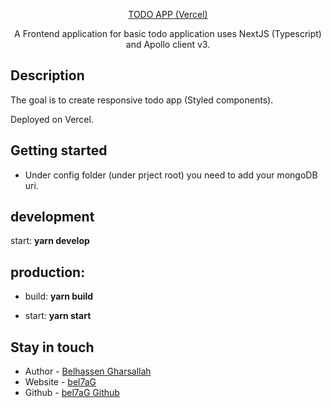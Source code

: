 <p align="center">
  <a href="https://todo-app-frontend.vercel.app/" target="blank">TODO APP (Vercel)</a>
</p>

<p align="center">A Frontend application for basic todo application uses NextJS (Typescript) and Apollo client v3.</p>
   
## Description

<p>The goal is to create responsive todo app (Styled components).</p>

<p>Deployed on Vercel.</p>

## Getting started

- Under config folder (under prject root) you need to add your mongoDB uri.

## development

start: **yarn develop**

## production:

- build: **yarn build**

- start: **yarn start**

## Stay in touch

- Author - [Belhassen Gharsallah](https://www.linkedin.com/in/bel7ag/)
- Website - [bel7aG](https://bel7ag.netlify.com/)
- Github - [bel7aG Github](https://github.com/bel7aG)
